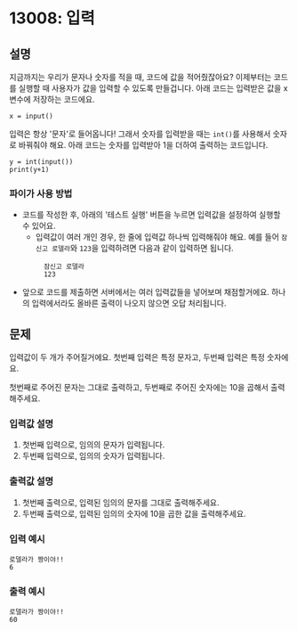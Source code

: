 # 13008: 입력

## 설명
지금까지는 우리가 문자나 숫자를 적을 때, 코드에 값을 적어줬잖아요? 이제부터는 코드를 실행할 때 사용자가 값을 입력할 수 있도록 만들겁니다. 아래 코드는 입력받은 값을 x 변수에 저장하는 코드에요.

```
x = input()
```

입력은 항상 '문자'로 들어옵니다! 그래서 숫자를 입력받을 때는 `int()`를 사용해서 숫자로 바꿔줘야 해요. 아래 코드는 숫자를 입력받아 1을 더하여 출력하는 코드입니다.
```
y = int(input())
print(y+1)
```

### 파이가 사용 방법
* 코드를 작성한 후, 아래의 '테스트 실행' 버튼을 누르면 입력값을 설정하여 실행할 수 있어요.
  * 입력값이 여러 개인 경우, 한 줄에 입력값 하나씩 입력해줘야 해요. 예를 들어 `잠신고 로델라`와 `123`을 입력하려면 다음과 같이 입력하면 됩니다.
    ```
      잠신고 로델라
      123
    ```
* 앞으로 코드를 제출하면 서버에서는 여러 입력값들을 넣어보며 채점할거에요. 하나의 입력에서라도 올바른 출력이 나오지 않으면 오답 처리됩니다.

## 문제
입력값이 두 개가 주어질거에요. 첫번째 입력은 특정 문자고, 두번째 입력은 특정 숫자에요.

첫번째로 주어진 문자는 그대로 출력하고, 두번째로 주어진 숫자에는 10을 곱해서 출력해주세요.

### 입력값 설명

1. 첫번째 입력으로, 임의의 문자가 입력됩니다.
2. 두번째 입력으로, 임의의 숫자가 입력됩니다.

### 출력값 설명

1. 첫번째 출력으로, 입력된 임의의 문자를 그대로 출력해주세요.
2. 두번째 출력으로, 입력된 임의의 숫자에 10을 곱한 값을 출력해주세요.

### 입력 예시
```
로델라가 짱이야!!
6
```

### 출력 예시
```
로델라가 짱이야!!
60
```

